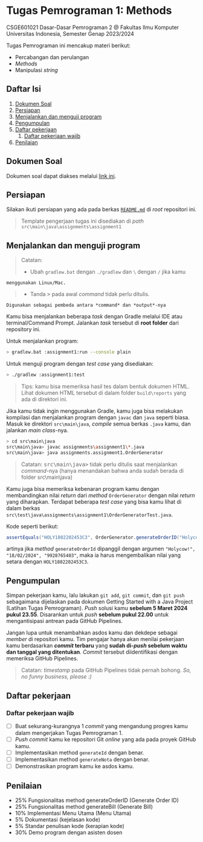 # Tugas Pemrograman 1: Methods

CSGE601021 Dasar-Dasar Pemrograman 2 @ Fakultas Ilmu Komputer Universitas Indonesia, Semester Genap 2023/2024

Tugas Pemrograman ini mencakup materi berikut:

- Percabangan dan perulangan
- _Methods_
- Manipulasi _string_

## Daftar Isi

1. [Dokumen Soal](#dokumen-soal)
2. [Persiapan](#persiapan)
3. [Menjalankan dan menguji program](#menjalankan-dan-menguji-program)
4. [Pengumpulan](#pengumpulan)
5. [Daftar pekerjaan](#daftar-pekerjaan)
   1. [Daftar pekerjaan wajib](#daftar-pekerjaan-wajib)
6. [Penilaian](#penilaian)

## Dokumen Soal

Dokumen soal dapat diakses melalui [link ini](https://docs.google.com/document/d/1J3fh-aa8UZogIOnjDplaZbCjOLwY7gzBDVcdyj0krxI/edit?usp=sharing).

## Persiapan

Silakan ikuti persiapan yang ada pada berkas [`README.md`](../README.md) di
_root_ repositori ini.

> Template pengerjaan tugas ini disediakan di _path_
> `src\main\java\assignments\assignment1`

## Menjalankan dan menguji program

> Catatan:<br>
>
> - Ubah `gradlew.bat` dengan `./gradlew` dan `\` dengan `/` jika kamu

    menggunakan Linux/Mac.

> - Tanda <kbd>></kbd> pada awal _command_ tidak perlu ditulis.

    Digunakan sebagai pembeda antara *command* dan *output*-nya

Kamu bisa menjalankan beberapa _task_ dengan Gradle melalui IDE atau
terminal/Command Prompt.
Jalankan _task_ tersebut di **root folder** dari repository ini.

Untuk menjalankan program:

```bash
> gradlew.bat :assignment1:run --console plain
```

Untuk menguji program dengan _test case_ yang disediakan:

```bash
> ./gradlew :assignment1:test
```

> Tips: kamu bisa memeriksa hasil tes dalam bentuk dokumen HTML. Lihat dokumen
> HTML tersebut di dalam folder `build\reports` yang ada di direktori ini.

Jika kamu tidak ingin menggunakan Gradle, kamu juga bisa melakukan kompilasi
dan menjalankan program dengan `javac` dan `java` seperti biasa. Masuk ke
direktori `src\main\java`, _compile_ semua berkas `.java` kamu, dan jalankan
_main class_-nya.

```bash
> cd src\main\java
src\main\java> javac assignments\assignment1\*.java
src\main\java> java assignments.assignment1.OrderGenerator
```

> Catatan: <kbd>src\main\java></kbd> tidak perlu ditulis saat menjalankan _command_-nya (hanya menandakan bahwa anda sudah berada di folder src\main\java)

Kamu juga bisa memeriksa kebenaran program kamu dengan membandingkan nilai
_return_ dari _method_ `OrderGenerator` dengan nilai _return_ yang
diharapkan. Terdapat beberapa _test case_ yang bisa kamu lihat di dalam
berkas `src\test\java\assignments\assignment1\OrderGeneratorTest.java`.

Kode seperti berikut:

```java
assertEquals("HOLY1802202453C3", OrderGenerator.generateOrderID("Holycow!", "18/02/2024", "9928765403"));
```

artinya jika _method_ `generateOrderId` dipanggil dengan argumen `"Holycow!", "18/02/2024", "9928765403"`,
maka ia harus mengembalikan nilai yang setara dengan `HOLY1802202453C3`.

## Pengumpulan

Simpan pekerjaan kamu, lalu lakukan `git add`, `git commit`, dan `git push`
sebagaimana dijelaskan pada dokumen
Getting Started with a Java Project (Latihan Tugas Pemrograman).
_Push_ solusi kamu **sebelum 5 Maret 2024 pukul 23.55**. Disarankan untuk
_push_ **sebelum pukul 22.00** untuk mengantisipasi antrean pada GitHub
Pipelines.

Jangan lupa untuk menambahkan asdos kamu dan dekdepe sebagai _member_ di repositori kamu.
Tim pengajar hanya akan menilai pekerjaan kamu berdasarkan **_commit_ terbaru**
yang **sudah di-_push_ sebelum waktu dan tanggal yang ditentukan**. _Commit_
tersebut diidentifikasi dengan memeriksa GitHub Pipelines.

> Catatan: _timestamp_ pada GitHub Pipelines tidak pernah bohong.
> _So, no funny business, please :)_

## Daftar pekerjaan

### Daftar pekerjaan wajib

- [ ] Buat sekurang-kurangnya 1 _commit_ yang mengandung progres kamu dalam
      mengerjakan Tugas Pemrograman 1.
- [ ] _Push_ _commit_ kamu ke repositori Git _online_ yang ada pada proyek
      GitHub kamu.
- [ ] Implementasikan method `generateId` dengan benar.
- [ ] Implementasikan method `generateNota` dengan benar.
- [ ] Demonstrasikan program kamu ke asdos kamu.

## Penilaian

- 25% Fungsionalitas method generateOrderID (Generate Order ID)
- 25% Fungsionalitas method generateBill (Generate Bill)
- 10% Implementasi Menu Utama (Menu Utama)
- 5% Dokumentasi (kejelasan kode)
- 5% Standar penulisan kode (kerapian kode)
- 30% Demo program dengan asisten dosen
